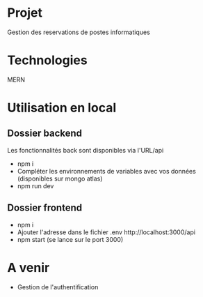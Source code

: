 # Projet

Gestion des reservations de postes informatiques

# Technologies

MERN

# Utilisation en local

## Dossier backend

Les fonctionnalités back sont disponibles via l'URL/api

- npm i 
- Compléter les environnements de variables avec vos données (disponibles sur mongo atlas)
- npm run dev

## Dossier frontend

- npm i
- Ajouter l'adresse dans le fichier .env http://localhost:3000/api
- npm start (se lance sur le port 3000)

# A venir 

- Gestion de l'authentification
  